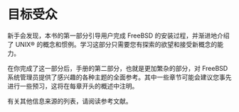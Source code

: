 # 目标受众

新手会发现，本书的第一部分引导用户完成 FreeBSD 的安装过程，并渐进地介绍了 UNIX® 的概念和惯例。学习这部分只需要您有探索的欲望和接受新概念的能力。

在你完成了这一部分后，手册的第二部分，也就是更加繁杂的部分，对 FreeBSD 系统管理员提供了感兴趣的各种主题的全面参考。其中一些章节可能会建议您事先进行一些预习，这将在每章开头的概述中注明。

有关其他信息来源的列表，请阅读参考文献。
